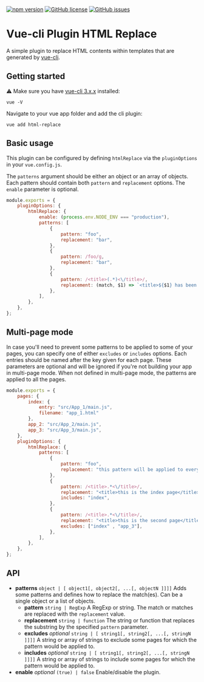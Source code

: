 [![npm version](https://badge.fury.io/js/vue-cli-plugin-html-replace.svg)](https://badge.fury.io/js/vue-cli-plugin-html-replace)
[![GitHub license](https://img.shields.io/github/license/tpavard/vue-cli-plugin-html-replace.svg)](https://github.com/tpavard/vue-cli-plugin-html-replace/blob/master/LICENSE)
[![GitHub issues](https://img.shields.io/github/issues/tpavard/vue-cli-plugin-html-replace.svg)](https://github.com/tpavard/vue-cli-plugin-html-replace/issues)


# Vue-cli Plugin HTML Replace

A simple plugin to replace HTML contents within templates that are generated by [vue-cli](https://github.com/vuejs/vue-cli).

## Getting started

:warning: Make sure you have [vue-cli 3.x.x](https://github.com/vuejs/vue-cli) installed:

```
vue -V
```

Navigate to your vue app folder and add the cli plugin:

```
vue add html-replace
```

## Basic usage

This plugin can be configured by defining `htmlReplace` via the `pluginOptions` in your `vue.config.js`.

The `patterns` argument should be either an object or an array of objects. Each pattern should contain both `pattern` and `replacement` options.
The `enable` parameter is optional.

```javascript
module.exports = {
    pluginOptions: {
        htmlReplace: {
            enable: (process.env.NODE_ENV === "production"),
            patterns: [
                {
                    pattern: "foo",
                    replacement: "bar",
                },
                {
                    pattern: /foo/g,
                    replacement: "bar",
                },
                {
                    pattern: /<title>(.*)<\/title>/,
                    replacement: (match, $1) => `<title>${$1} has been replaced.</title>`,
                },
            ],
        },
    },
};
```

## Multi-page mode

In case you'll need to prevent some patterns to be applied to some of your pages, you can specify one of either `excludes` or `includes` options. Each entries should be named after the key given for each page. These parameters are optional and will be ignored if you're not building your app in multi-page mode. When not defined in multi-page mode, the patterns are applied to all the pages.

```javascript
module.exports = {
    pages: {
        index: {
            entry: "src/App_1/main.js",
            filename: "app_1.html"
        },
        app_2: "src/App_2/main.js",
        app_3: "src/App_3/main.js",
    },
    pluginOptions: {
        htmlReplace: {
            patterns: [
                {
                    pattern: "foo",
                    replacement: "this pattern will be applied to every page",
                },
                {
                    pattern: /<title>.*<\/title>/,
                    replacement: "<title>this is the index page</title>",
                    includes: "index",
                },
                {
                    pattern: /<title>.*<\/title>/,
                    replacement: "<title>this is the second page</title>",
                    excludes: ["index" , "app_3"],
                },
            ],
        },
    },
};
```

## API

- __patterns__ `object | [ object1[, object2[, ...[, objectN ]]]]` Adds some patterns and defines how to replace the match(es). Can be a single object or a list of objects.
    - __pattern__ `string | RegExp` A RegExp or string. The match or matches are replaced with the `replacement` value.
    - __replacement__ `string | function` The string or function that replaces the substring by the specified `pattern` parameter.
    - __excludes__ _optional_ `string | [ string1[, string2[, ...[, stringN ]]]]` A string or array of strings to exclude some pages for which the pattern would be applied to.
    - __includes__ _optional_ `string | [ string1[, string2[, ...[, stringN ]]]]` A string or array of strings to include some pages for which the pattern would be applied to.
- __enable__ _optional_ `(true) | false` Enable/disable the plugin.